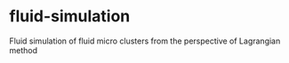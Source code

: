 # fluid-simulation
Fluid simulation of fluid micro clusters from the perspective of Lagrangian method
